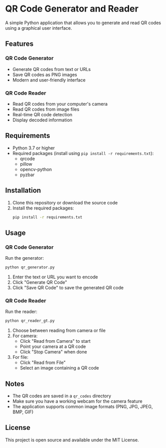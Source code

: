 # QR Code Generator and Reader

A simple Python application that allows you to generate and read QR codes using a graphical user interface.

## Features

### QR Code Generator
- Generate QR codes from text or URLs
- Save QR codes as PNG images
- Modern and user-friendly interface

### QR Code Reader
- Read QR codes from your computer's camera
- Read QR codes from image files
- Real-time QR code detection
- Display decoded information

## Requirements

- Python 3.7 or higher
- Required packages (install using `pip install -r requirements.txt`):
  - qrcode
  - pillow
  - opencv-python
  - pyzbar

## Installation

1. Clone this repository or download the source code
2. Install the required packages:
   ```bash
   pip install -r requirements.txt
   ```

## Usage

### QR Code Generator
Run the generator:
```bash
python qr_generator.py
```

1. Enter the text or URL you want to encode
2. Click "Generate QR Code"
3. Click "Save QR Code" to save the generated QR code

### QR Code Reader
Run the reader:
```bash
python qr_reader_gt.py
```

1. Choose between reading from camera or file
2. For camera:
   - Click "Read from Camera" to start
   - Point your camera at a QR code
   - Click "Stop Camera" when done
3. For file:
   - Click "Read from File"
   - Select an image containing a QR code

## Notes

- The QR codes are saved in a `qr_codes` directory
- Make sure you have a working webcam for the camera feature
- The application supports common image formats (PNG, JPG, JPEG, BMP, GIF)

## License

This project is open source and available under the MIT License. 
